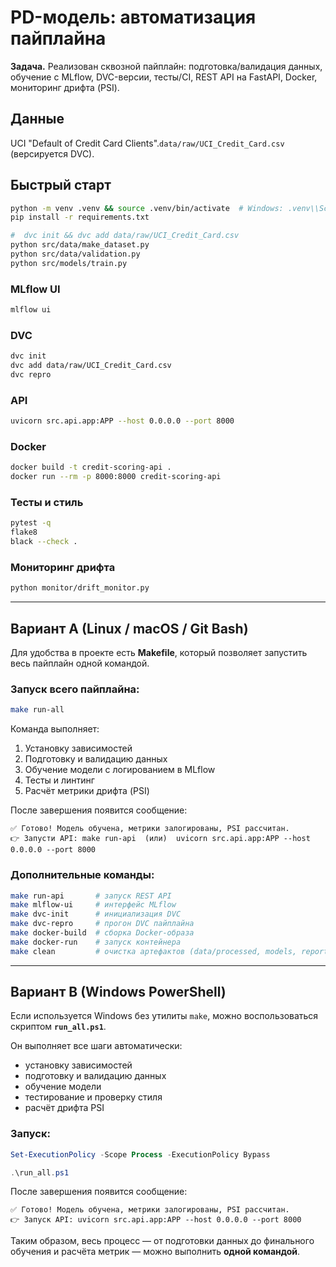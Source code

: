# PD-модель: автоматизация пайплайна

**Задача.** Реализован сквозной пайплайн: подготовка/валидация данных, обучение с MLflow,
DVC-версии, тесты/CI, REST API на FastAPI, Docker, мониторинг дрифта (PSI).

## Данные
UCI "Default of Credit Card Clients".`data/raw/UCI_Credit_Card.csv` (версируется DVC).

## Быстрый старт
```bash
python -m venv .venv && source .venv/bin/activate  # Windows: .venv\\Scripts\\activate
pip install -r requirements.txt

#  dvc init && dvc add data/raw/UCI_Credit_Card.csv
python src/data/make_dataset.py
python src/data/validation.py
python src/models/train.py
```

### MLflow UI
```bash
mlflow ui
```

### DVC
```bash
dvc init
dvc add data/raw/UCI_Credit_Card.csv
dvc repro
```

### API
```bash
uvicorn src.api.app:APP --host 0.0.0.0 --port 8000
```

### Docker
```bash
docker build -t credit-scoring-api .
docker run --rm -p 8000:8000 credit-scoring-api
```

### Тесты и стиль
```bash
pytest -q
flake8
black --check .
```

### Мониторинг дрифта
```bash
python monitor/drift_monitor.py
```

---

## Вариант A (Linux / macOS / Git Bash)

Для удобства в проекте есть **Makefile**, который позволяет запустить весь пайплайн одной командой.

### Запуск всего пайплайна:
```bash
make run-all
```

Команда выполняет:
1. Установку зависимостей  
2. Подготовку и валидацию данных  
3. Обучение модели с логированием в MLflow  
4. Тесты и линтинг  
5. Расчёт метрики дрифта (PSI)

После завершения появится сообщение:
```
✅ Готово! Модель обучена, метрики залогированы, PSI рассчитан.
👉 Запусти API: make run-api  (или)  uvicorn src.api.app:APP --host 0.0.0.0 --port 8000
```

### Дополнительные команды:
```bash
make run-api       # запуск REST API
make mlflow-ui     # интерфейс MLflow
make dvc-init      # инициализация DVC
make dvc-repro     # прогон DVC пайплайна
make docker-build  # сборка Docker-образа
make docker-run    # запуск контейнера
make clean         # очистка артефактов (data/processed, models, reports, mlruns)
```

---

## Вариант B (Windows PowerShell)

Если используется Windows без утилиты `make`, можно воспользоваться скриптом **`run_all.ps1`**.

Он выполняет все шаги автоматически:
- установку зависимостей  
- подготовку и валидацию данных  
- обучение модели  
- тестирование и проверку стиля  
- расчёт дрифта PSI

### Запуск:
```powershell
Set-ExecutionPolicy -Scope Process -ExecutionPolicy Bypass

.\run_all.ps1

```

После завершения появится сообщение:
```
✅ Готово! Модель обучена, метрики залогированы, PSI рассчитан.
👉 Запуск API: uvicorn src.api.app:APP --host 0.0.0.0 --port 8000
```

Таким образом, весь процесс — от подготовки данных до финального обучения и расчёта метрик — можно выполнить **одной командой**.

